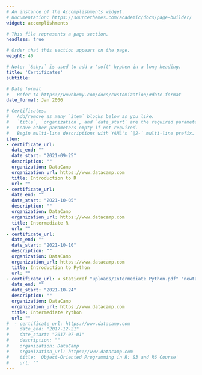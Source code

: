 ```yaml
---
# An instance of the Accomplishments widget.
# Documentation: https://sourcethemes.com/academic/docs/page-builder/
widget: accomplishments

# This file represents a page section.
headless: true

# Order that this section appears on the page.
weight: 40

# Note: `&shy;` is used to add a 'soft' hyphen in a long heading.
title: 'Certificates'
subtitle:

# Date format
#   Refer to https://wowchemy.com/docs/customization/#date-format
date_format: Jan 2006

# Certificates.
#   Add/remove as many `item` blocks below as you like.
#   `title`, `organization`, and `date_start` are the required parameters.
#   Leave other parameters empty if not required.
#   Begin multi-line descriptions with YAML's `|2-` multi-line prefix.
item:
- certificate_url:
  date_end: ""
  date_start: "2021-09-25"
  description: ""
  organization: DataCamp 
  organization_url: https://www.datacamp.com
  title: Introduction to R
  url: ""
- certificate_url: 
  date_end: ""
  date_start: "2021-10-05"
  description: ""
  organization: DataCamp 
  organization_url: https://www.datacamp.com
  title: Intermediate R
  url: ""
- certificate_url: 
  date_end: ""
  date_start: "2021-10-10"
  description: ""
  organization: DataCamp 
  organization_url: https://www.datacamp.com
  title: Introduction to Python
  url: ""
- certificate_url: < staticref "uploads/Intermediate Python.pdf" "newtab" /staticref >
  date_end: ""
  date_start: "2021-10-24"
  description: ""
  organization: DataCamp 
  organization_url: https://www.datacamp.com
  title: Intermediate Python
  url: ""
#  - certificate_url: https://www.datacamp.com
#    date_end: "2017-12-21"
#    date_start: "2017-07-01"
#    description: ""
#    organization: DataCamp
#    organization_url: https://www.datacamp.com
#    title: 'Object-Oriented Programming in R: S3 and R6 Course'
#    url: ""
---
```

